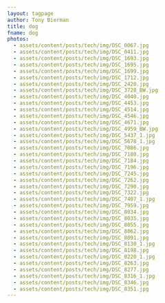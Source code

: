 ```yaml
---
layout: tagpage
author: Tony Bierman
title: dog
fname: dog
photos:
  - assets/content/posts/tech/img/DSC_0067.jpg
  - assets/content/posts/tech/img/DSC_0411.jpg
  - assets/content/posts/tech/img/DSC_1693.jpg
  - assets/content/posts/tech/img/DSC_1695.jpg
  - assets/content/posts/tech/img/DSC_1699.jpg
  - assets/content/posts/tech/img/DSC_1712.jpg
  - assets/content/posts/tech/img/DSC_2420.jpg
  - assets/content/posts/tech/img/DSC_3728_BW.jpg
  - assets/content/posts/tech/img/DSC_4040.jpg
  - assets/content/posts/tech/img/DSC_4453.jpg
  - assets/content/posts/tech/img/DSC_4514.jpg
  - assets/content/posts/tech/img/DSC_4546.jpg
  - assets/content/posts/tech/img/DSC_4671.jpg
  - assets/content/posts/tech/img/DSC_4959_BW.jpg
  - assets/content/posts/tech/img/DSC_5437_1.jpg
  - assets/content/posts/tech/img/DSC_5678_1.jpg
  - assets/content/posts/tech/img/DSC_7086.jpg
  - assets/content/posts/tech/img/DSC_7180.jpg
  - assets/content/posts/tech/img/DSC_7184.jpg
  - assets/content/posts/tech/img/DSC_7196.jpg
  - assets/content/posts/tech/img/DSC_7245.jpg
  - assets/content/posts/tech/img/DSC_7262.jpg
  - assets/content/posts/tech/img/DSC_7290.jpg
  - assets/content/posts/tech/img/DSC_7322.jpg
  - assets/content/posts/tech/img/DSC_7407_1.jpg
  - assets/content/posts/tech/img/DSC_7959.jpg
  - assets/content/posts/tech/img/DSC_8034.jpg
  - assets/content/posts/tech/img/DSC_8035.jpg
  - assets/content/posts/tech/img/DSC_8055.jpg
  - assets/content/posts/tech/img/DSC_8062.jpg
  - assets/content/posts/tech/img/DSC_8091.jpg
  - assets/content/posts/tech/img/DSC_8130_1.jpg
  - assets/content/posts/tech/img/DSC_8198.jpg
  - assets/content/posts/tech/img/DSC_8220_1.jpg
  - assets/content/posts/tech/img/DSC_8263.jpg
  - assets/content/posts/tech/img/DSC_8277.jpg
  - assets/content/posts/tech/img/DSC_8316_1.jpg
  - assets/content/posts/tech/img/DSC_8346.jpg
  - assets/content/posts/tech/img/DSC_8351.jpg
---
```

